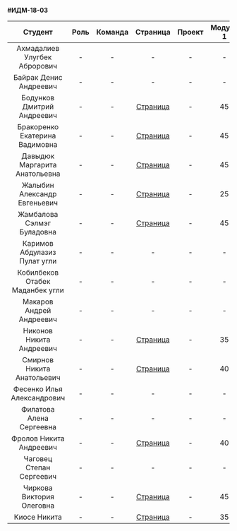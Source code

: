 **#ИДМ-18-03**

| Студент | Роль | Команда | Страница | Проект | Модуль 1 | Модуль 2 |
| :---:   | :-:  |   :-:   |   :-:    |  :-:   |    :-:   |   :-:    |
| Ахмадалиев	Улугбек	Аброрович | -  | - | - | - | - | - |
| Байрак	Денис	Андреевич | -  | - | - | - | - | - |
| Бодунков	Дмитрий	Андреевич | -  | - | [Страница](https://github.com/DmitryBodunkov) | - | 45 | - |
| Бракоренко	Екатерина	Вадимовна | -  | - | [Страница](https://github.com/wowgrechka) | - | 45 | - |
| Давыдюк	Маргарита	Анатольевна | -  | - | [Страница](https://github.com/Akema8) | - | 45 | - |
| Жалыбин	Александр	Евгеньевич | -  | - | [Страница](https://ejichek.github.io/) | - | 25 | - |
| Жамбалова	Сэлмэг	Буладовна | -  | - | [Страница](https://selmeg.github.io/) | - | 45 | - |
| Каримов	Абдулазиз	Пулат угли | -  | - | - | - | - | - |
| Кобилбеков	Отабек	Маданбек угли | -  | - | - | - | - | - |
| Макаров	Андрей	Андреевич | -  | - | - | - | - | - |
| Никонов	Никита	Андреевич | -  | - | [Страница](https://niksn13.github.io) | - | 35 | - |
| Смирнов	Никита	Анатольевич | -  | - | [Страница](https://nikitasmirnov17.github.io/Nikita17) | - | 40 | - |
| Фесенко	Илья	Александрович | -  | - | - | - | - | - |
| Филатова	Алена	Сергеевна | -  | - | - | - | - | - |
| Фролов	Никита	Андреевич | -  | - | [Страница](https://github.com/Frolich97) | - | 40 | - |
| Чаговец	Степан	Сергеевич | -  | - | - | - | - | - |
| Чиркова	Виктория	Олеговна | -  | - | [Страница](https://chirkova.github.io/) | - | 45 | - |
| Киосе	Никита | -  | - | [Страница](https://github.com/crotopus) | - | 35 | - |
